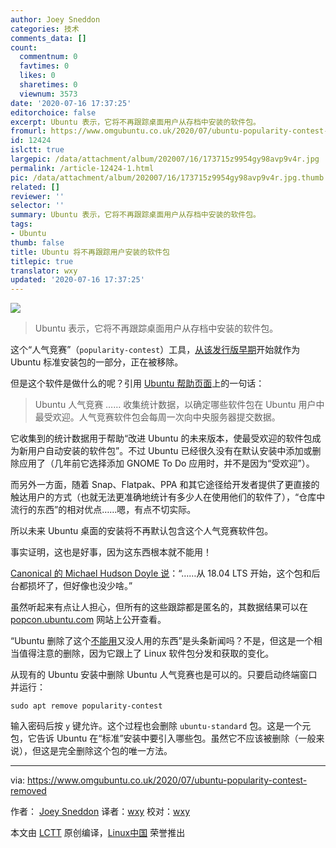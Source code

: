 ```yaml
---
author: Joey Sneddon
categories: 技术
comments_data: []
count:
  commentnum: 0
  favtimes: 0
  likes: 0
  sharetimes: 0
  viewnum: 3573
date: '2020-07-16 17:37:25'
editorchoice: false
excerpt: Ubuntu 表示，它将不再跟踪桌面用户从存档中安装的软件包。
fromurl: https://www.omgubuntu.co.uk/2020/07/ubuntu-popularity-contest-removed
id: 12424
islctt: true
largepic: /data/attachment/album/202007/16/173715z9954gy98avp9v4r.jpg
permalink: /article-12424-1.html
pic: /data/attachment/album/202007/16/173715z9954gy98avp9v4r.jpg.thumb.jpg
related: []
reviewer: ''
selector: ''
summary: Ubuntu 表示，它将不再跟踪桌面用户从存档中安装的软件包。
tags:
- Ubuntu
thumb: false
title: Ubuntu 将不再跟踪用户安装的软件包
titlepic: true
translator: wxy
updated: '2020-07-16 17:37:25'
---
```


![](/data/attachment/album/202007/16/173715z9954gy98avp9v4r.jpg)



> 
> Ubuntu 表示，它将不再跟踪桌面用户从存档中安装的软件包。
> 
> 
> 


这个“人气竞赛”（`popularity-contest`）工具，[从该发行版早期](https://fslog.com/2006/07/30/ubuntu-popularity-contest/)开始就作为 Ubuntu 标准安装包的一部分，正在被移除。


但是这个软件是做什么的呢？引用 [Ubuntu 帮助页面](https://help.ubuntu.com/community/UbuntuPopularityContest)上的一句话：



> 
> Ubuntu 人气竞赛 …… 收集统计数据，以确定哪些软件包在 Ubuntu 用户中最受欢迎。人气竞赛软件包会每周一次向中央服务器提交数据。
> 
> 
> 


它收集到的统计数据用于帮助“改进 Ubuntu 的未来版本，使最受欢迎的软件包成为新用户自动安装的软件包”。不过 Ubuntu 已经很久没有在默认安装中添加或删除应用了（几年前它选择添加 GNOME To Do 应用时，并不是因为“受欢迎”）。


而另外一方面，随着 Snap、Flatpak、PPA 和其它途径给开发者提供了更直接的触达用户的方式（也就无法更准确地统计有多少人在使用他们的软件了），“仓库中流行的东西”的相对优点……嗯，有点不切实际。


所以未来 Ubuntu 桌面的安装将不再默认包含这个人气竞赛软件包。


事实证明，这也是好事，因为这东西根本就不能用！


[Canonical 的 Michael Hudson Doyle 说](https://discourse.ubuntu.com/t/popcon-to-be-removed-from-the-standard-seed/17238?u=d0od)：“……从 18.04 LTS 开始，这个包和后台都损坏了，但好像也没少啥。”


虽然听起来有点让人担心，但所有的这些跟踪都是匿名的，其数据结果可以在 [popcon.ubuntu.com](https://popcon.ubuntu.com/) 网站上公开查看。


“Ubuntu 删除了这个[不能用](https://bugs.launchpad.net/ubuntu/+source/popularity-contest/+bug/1754847)又没人用的东西”是头条新闻吗？不是，但这是一个相当值得注意的删除，因为它跟上了 Linux 软件包分发和获取的变化。


从现有的 Ubuntu 安装中删除 Ubuntu 人气竞赛也是可以的。只要启动终端窗口并运行：



```
sudo apt remove popularity-contest
```

输入密码后按 `y` 键允许。这个过程也会删除 `ubuntu-standard` 包。这是一个元包，它告诉 Ubuntu 在“标准”安装中要引入哪些包。虽然它不应该被删除（一般来说），但这是完全删除这个包的唯一方法。




---


via: <https://www.omgubuntu.co.uk/2020/07/ubuntu-popularity-contest-removed> 


作者： [Joey Sneddon](https://www.omgubuntu.co.uk/author/d0od "View all posts by Joey Sneddon") 译者：[wxy](https://github.com/wxy) 校对：[wxy](https://github.com/wxy)


本文由 [LCTT](https://github.com/LCTT/TranslateProject) 原创编译，[Linux中国](/article-12418-1.html) 荣誉推出